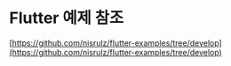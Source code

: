 # Flutter 예제 참조

[https://github.com/nisrulz/flutter-examples/tree/develop](https://github.com/nisrulz/flutter-examples/tree/develop)
